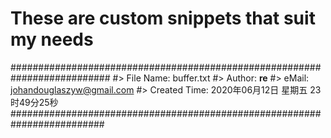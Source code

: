 # These are custom snippets that suit my needs

##########################################################################
#> File Name: buffer.txt
#> Author: __re__
#> eMail: johandouglaszyw@gmail.com
#> Created Time: 2020年06月12日 星期五 23时49分25秒
#########################################################################

